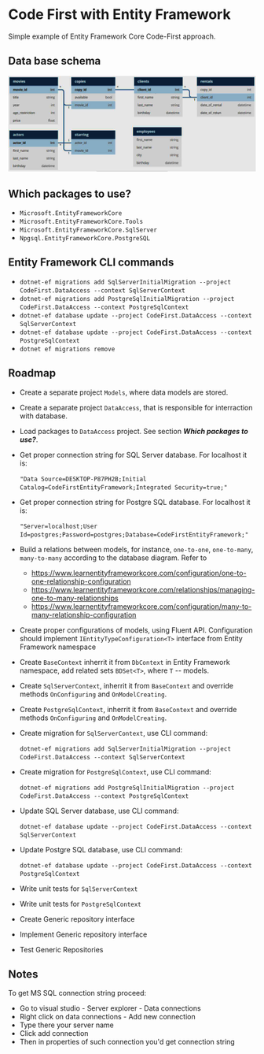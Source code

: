 # Code First with Entity Framework

Simple example of Entity Framework Core Code-First approach.

## Data base schema

![DbSchema](DbSchema.JPG?raw=true)

## Which packages to use?

- `Microsoft.EntityFrameworkCore`
- `Microsoft.EntityFrameworkCore.Tools`
- `Microsoft.EntityFrameworkCore.SqlServer`
- `Npgsql.EntityFrameworkCore.PostgreSQL`

## Entity Framework CLI commands

- `dotnet-ef migrations add SqlServerInitialMigration --project CodeFirst.DataAccess --context SqlServerContext`
- `dotnet-ef migrations add PostgreSqlInitialMigration --project CodeFirst.DataAccess --context PostgreSqlContext`
- `dotnet-ef database update --project CodeFirst.DataAccess --context SqlServerContext`
- `dotnet-ef database update --project CodeFirst.DataAccess --context PostgreSqlContext`
- `dotnet ef migrations remove`

## Roadmap

- Create a separate project `Models`, where data models are stored.
- Create a separate project `DataAccess`, that is responsible for interraction with database.
- Load packages to `DataAccess` project. See section ***Which packages to use?***.
- Get proper connection string for SQL Server database. For localhost it is: 

	`"Data Source=DESKTOP-P87PH2B;Initial Catalog=CodeFirstEntityFramework;Integrated Security=true;"`

- Get proper connection string for Postgre SQL database. For localhost it is: 

	`"Server=localhost;User Id=postgres;Password=postgres;Database=CodeFirstEntityFramework;"`

- Build a relations between models, for instance, `one-to-one`, `one-to-many`, `many-to-many` according to the database diagram. 
	Refer to
  - https://www.learnentityframeworkcore.com/configuration/one-to-one-relationship-configuration
  - https://www.learnentityframeworkcore.com/relationships/managing-one-to-many-relationships
  - https://www.learnentityframeworkcore.com/configuration/many-to-many-relationship-configuration

- Create proper configurations of models, using Fluent API. Configuration should implement `IEntityTypeConfiguration<T>` interface from Entity Framework namespace
- Create `BaseContext` inherrit it from `DbContext` in Entity Framework namespace, add related sets `BDSet<T>`, where `T` -- models.
- Create `SqlServerContext`, inherrit it from `BaseContext` and override methods `OnConfiguring` and `OnModelCreating`.
- Create `PostgreSqlContext`, inherrit it from `BaseContext` and override methods `OnConfiguring` and `OnModelCreating`.
- Create migration for `SqlServerContext`, use CLI command: 

	`dotnet-ef migrations add SqlServerInitialMigration --project CodeFirst.DataAccess --context SqlServerContext`
	
- Create migration for `PostgreSqlContext`, use CLI command: 

	`dotnet-ef migrations add PostgreSqlInitialMigration --project CodeFirst.DataAccess --context PostgreSqlContext`
	
- Update SQL Server database, use CLI command: 

	`dotnet-ef database update --project CodeFirst.DataAccess --context SqlServerContext`

- Update Postgre SQL database, use CLI command: 

	`dotnet-ef database update --project CodeFirst.DataAccess --context PostgreSqlContext`

- Write unit tests for `SqlServerContext`
- Write unit tests for `PostgreSqlContext`
- Create Generic repository interface
- Implement Generic repository interface
- Test Generic Repositories

## Notes

To get MS SQL connection string proceed:
- Go to visual studio - Server explorer - Data connections
- Right click on data connections - Add new connection
- Type there your server name
- Click add connection
- Then in properties of such connection you'd get connection string